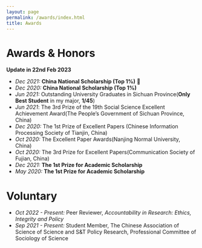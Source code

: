 ```yaml
---
layout: page
permalink: /awards/index.html
title: Awards
---
```


# Awards & Honors

**Update in 22nd Feb 2023**

- *Dec 2021:* **China National Scholarship (Top 1%)** 🎉
- *Dec 2020:* **China National Scholarship (Top 1%)** 
- *Jun 2021:* Outstanding University Graduates in Sichuan Province(**Only Best Student** in my major, **1/45**)
- *Jun 2021*: The 3rd Prize of the 19th Social Science Excellent Achievement Award(The People’s Government of Sichuan Province, China)
- *Dec 2020:* The 1st Prize of Excellent Papers (Chinese Information Processing Society of Tianjin, China)
- *Oct 2020:* The Excellent Paper Awards(Nanjing Normal University, China)  
- *Oct 2020:* The 3rd Prize for Excellent Papers(Communication Society of Fujian, China)
- *Dec 2021:* **The 1st Prize for Academic Scholarship** 
- *May 2020:* **The 1st Prize for Academic Scholarship** 


# Voluntary

- *Oct 2022 - Present:* Peer Reviewer, *Accountability in Research: Ethics, Integrity and Policy*
- *Sep 2021 - Present:* Student Member, The Chinese Association of Science of Science and S&T Policy Research, Professional Committee of Sociology of Science 

